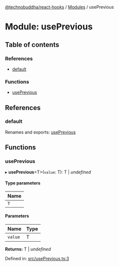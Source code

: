 [@technobuddha/react-hooks](../..) / [Modules](../Modules.md) / usePrevious

# Module: usePrevious

## Table of contents

### References

- [default](useprevious.md#default)

### Functions

- [usePrevious](useprevious.md#useprevious)

## References

### default

Renames and exports: [usePrevious](useprevious.md#useprevious)

## Functions

### usePrevious

▸ **usePrevious**<T\>(`value`: T): T \| *undefined*

#### Type parameters

| Name |
| :------ |
| `T` |

#### Parameters

| Name | Type |
| :------ | :------ |
| `value` | T |

**Returns:** T \| *undefined*

Defined in: [src/usePrevious.ts:3](../../src/usePrevious.ts#L3)
